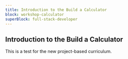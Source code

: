 ```yaml
---
title: Introduction to the Build a Calculator
block: workshop-calculator
superBlock: full-stack-developer
---
```


## Introduction to the Build a Calculator

This is a test for the new project-based curriculum.
